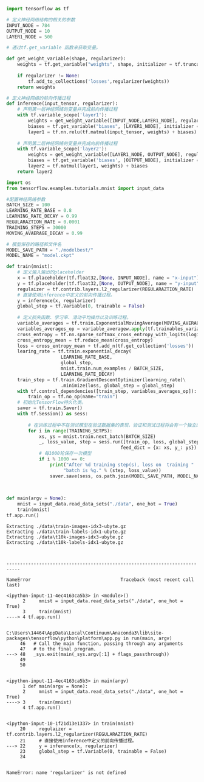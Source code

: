 

```python
import tensorflow as tf

# 定义神经网络结构的相关的参数
INPUT_NODE = 784
OUTPUT_NODE = 10
LAYER1_NODE = 500

# 通过tf.get_variable 函数来获取变量。

def get_weight_variable(shape, regularizer):
    weights = tf.get_variable("weights", shape, initializer = tf.truncated_normal_initializer(stddev = 0.1))
    
    if regularizer != None:
        tf.add_to_collections('losses',regularizer(weights))
    return weights
```


```python
# 定义神经网络的前向传播过程
def inference(input_tensor, regularizer):
    # 声明第一层神经网络的变量并完成前向传播过程
    with tf.variable_scope('layer1'):
        weights = get_weight_variable([INPUT_NODE,LAYER1_NODE], regularizer)
        biases = tf.get_variable("biases", [LAYER1_NODE], initializer = tf.constant_init(0.0))
        layer1 = tf.nn.relu(tf.matmul(input_tensor, weights) + biases)
        
    # 声明第二层神经网络的变量并完成向前传播过程
    with tf.variable_scope('layer2'):
        weights = get_weight_variable([LAYER1_NODE, OUTPUT_NODE], regularizer)
        biases = tf.get_variable('biases', [OUTPUT_NODE], initializer = tf.constant_init(0.0))
        layer2 = tf.matmul(layer1, weights) + biases
    return layer2
```


```python
import os
from tensorflow.examples.tutorials.mnist import input_data

#配置神经网络参数
BATCH_SIZE = 100
LEARNING_RATE_BASE = 0.8
LEARNING_RATE_DECAY = 0.99
REGULARAZTION_RATE = 0.0001
TRAINING_STEPS = 30000
MOVING_AVAERAGE_DECAY = 0.99

# 模型保存的路径和文件名
MODEL_SAVE_PATH = "./modelbest/"
MODEL_NAME = "model.ckpt"

def train(mnist):
    # 定义输入输出的placeholder
    x = tf.placeholder(tf.float32,[None, INPUT_NODE], name = "x-input")
    y = tf.placeholder(tf.float32,[None, OUTPUT_NODE], name = "y-input")
    regulaizer = tf.contrib.layers.l2_regularizer(REGULARAZTION_RATE)
    # 直接使用inference中定义的前向传播过程。
    y = inference(x, regularizer)
    global_step = tf.Variable(0, trainable = False)
    
    # 定义损失函数、学习率、滑动平均操作以及训练过程。
    variable_averages = tf.train.ExponentialMovingAverage(MOVING_AVERAGE_DEACY, global_step)
    variables_averages_op = variable_averagew.apply(tf.trainables_variables())
    cross_entropy = tf.nn.sparse_softmax_cross_entropy_with_logits(logits=y, labels=tf.argmax(y_, 1))
    cross_entropy_mean = tf.reduce_mean(cross_entropy)
    loss = cross_entropy_mean + tf.add_n(tf.get_collection('losses'))
    learing_rate = tf.train.exponential_decay(
                    LEARNING_RATE_BASE,
                    global_step,
                    mnist.train.num_examples / BATCH_SIZE,
                    LEARNING_RATE_DECAY)
    train_step = tf.train.GradientDescentOptimizer(learning_rate)\
                    .minimize(loss, global_step = global_step)
    with tf.control_dependencies([train_step, variables_averages_op]):
        train_op = tf.no_op(name="train")
    # 初始化TensorFlow持久化类。
    saver = tf.train.Saver()
    with tf.Session() as sess:
        
        # 在训练过程中不在测试模型在验证数据集的表现，验证和测试过程将会有一个独立的程序来完成。
        for i in range(TRAINING_SETPS):
            xs, ys = mnist.train.next_batch(BATCH_SIZE)
            _, loss_value, step = sess.run([train_op, loss, global_step],
                                          feed_dict = {x: xs, y_: ys})
            # 每1000轮保存一次模型
            if i % 1000 == 0:
                print("After %d training step(s), loss on  training "
                     "batch is %g." % (step, loss_value))
                saver.save(sess, os.path.join(MODEL_SAVE_PATH, MODEL_NAME), global_step = global_step)
                
                
```


```python
def main(argv = None):
    mnist = input_data.read_data_sets("./data", one_hot = True)
    train(mnist)
tf.app.run()
```

    Extracting ./data\train-images-idx3-ubyte.gz
    Extracting ./data\train-labels-idx1-ubyte.gz
    Extracting ./data\t10k-images-idx3-ubyte.gz
    Extracting ./data\t10k-labels-idx1-ubyte.gz
    


    ---------------------------------------------------------------------------

    NameError                                 Traceback (most recent call last)

    <ipython-input-11-4ec4163ca5b3> in <module>()
          2     mnist = input_data.read_data_sets("./data", one_hot = True)
          3     train(mnist)
    ----> 4 tf.app.run()
    

    C:\Users\14464\AppData\Local\Continuum\Anaconda3\lib\site-packages\tensorflow\python\platform\app.py in run(main, argv)
         46   # Call the main function, passing through any arguments
         47   # to the final program.
    ---> 48   _sys.exit(main(_sys.argv[:1] + flags_passthrough))
         49 
         50 
    

    <ipython-input-11-4ec4163ca5b3> in main(argv)
          1 def main(argv = None):
          2     mnist = input_data.read_data_sets("./data", one_hot = True)
    ----> 3     train(mnist)
          4 tf.app.run()
    

    <ipython-input-10-1f21d13e1337> in train(mnist)
         20     regulaizer = tf.contrib.layers.l2_regularizer(REGULARAZTION_RATE)
         21     # 直接使用inference中定义的前向传播过程。
    ---> 22     y = inference(x, regularizer)
         23     global_step = tf.Variable(0, trainable = False)
         24 
    

    NameError: name 'regularizer' is not defined



```python

```
